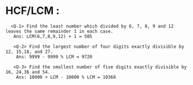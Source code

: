 # HCF/LCM : 
      <Q-1> Find the least number which divided by 6, 7, 8, 9 and 12 leaves the same remainder 1 in each case.
       Ans: LCM(6,7,8,9,12) + 1 = 505
       
       <Q-2> Find the largest number of four digits exactly divisible by 12, 15,18, and 27.
        Ans: 9999 - 9999 % LCM = 9720
        
       <Q-3> Find the smallest number of five digits exactly divisible by 16, 24,36 and 54.
        Ans: 10000 + LCM - 10000 % LCM = 10368
  

